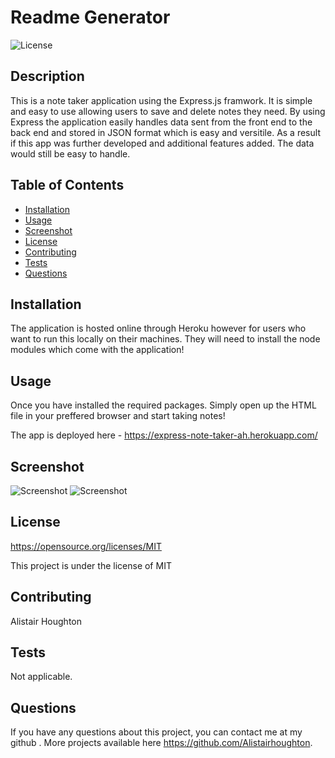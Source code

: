# Readme Generator

![License](https://img.shields.io/badge/License-MIT-blue.svg)

## Description

This is a note taker application using the Express.js framwork. It is simple and easy to use allowing users to save and delete notes they need. By using Express the application easily handles
data sent from the front end to the back end and stored in JSON format which is easy and versitile. As a result if this app was further developed and additional features added. The data would 
still be easy to handle. 

## Table of Contents

- [Installation](#installation)
- [Usage](#usage)
- [Screenshot](https://i.gyazo.com/38dbd2728b672d75b0440880f8d41d8b.png)
- [License](#license)
- [Contributing](#contributing)
- [Tests](#tests)
- [Questions](#questions)

## Installation

The application is hosted online through Heroku however for users who want to run this locally on their machines. They will need to install the node modules which come with the
application! 


## Usage

Once you have installed the required packages. Simply open up the HTML file in your preffered browser and start taking notes! 

The app is deployed here - https://express-note-taker-ah.herokuapp.com/

## Screenshot


![Screenshot](https://i.gyazo.com/5a5d94660b891cce9e9a15577e43ce01.png)
![Screenshot](https://i.gyazo.com/20ebbade5734325e960b4bf1f1a1477a.png)

## License

https://opensource.org/licenses/MIT

This project is under the license of MIT

## Contributing

Alistair Houghton

## Tests

Not applicable. 

## Questions

If you have any questions about this project, you can contact me at my github . More projects available here https://github.com/Alistairhoughton.
